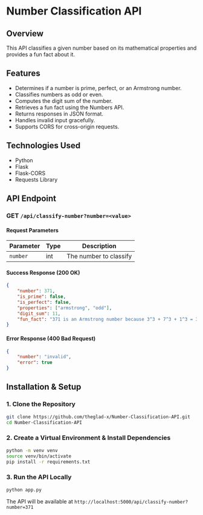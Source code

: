 # Number Classification API

## Overview
This API classifies a given number based on its mathematical properties and provides a fun fact about it.

## Features
- Determines if a number is prime, perfect, or an Armstrong number.
- Classifies numbers as odd or even.
- Computes the digit sum of the number.
- Retrieves a fun fact using the Numbers API.
- Returns responses in JSON format.
- Handles invalid input gracefully.
- Supports CORS for cross-origin requests.

## Technologies Used
- Python
- Flask
- Flask-CORS
- Requests Library

## API Endpoint
### **GET** `/api/classify-number?number=<value>`
#### **Request Parameters**
| Parameter | Type | Description |
|-----------|------|-------------|
| `number`  | int  | The number to classify |

#### **Success Response (200 OK)**
```json
{
    "number": 371,
    "is_prime": false,
    "is_perfect": false,
    "properties": ["armstrong", "odd"],
    "digit_sum": 11,
    "fun_fact": "371 is an Armstrong number because 3^3 + 7^3 + 1^3 = 371"
}
```

#### **Error Response (400 Bad Request)**
```json
{
    "number": "invalid",
    "error": true
}
```

## Installation & Setup
### **1. Clone the Repository**
```sh
git clone https://github.com/theglad-x/Number-Classification-API.git
cd Number-Classification-API
```

### **2. Create a Virtual Environment & Install Dependencies**
```sh
python -m venv venv
source venv/bin/activate 
pip install -r requirements.txt
```

### **3. Run the API Locally**
```sh
python app.py
```
The API will be available at `http://localhost:5000/api/classify-number?number=371`
